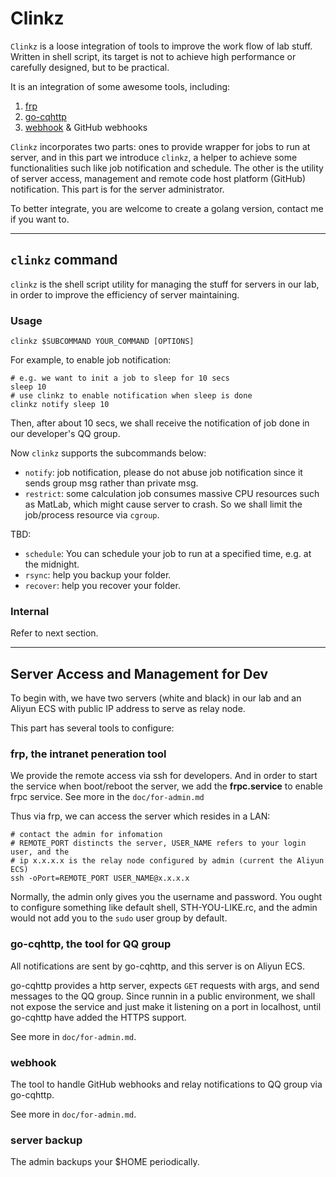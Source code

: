 # Clinkz

`Clinkz` is a loose integration of tools to improve the work flow of lab stuff.
Written in shell script, its target is not to achieve high performance or
carefully designed, but to be practical.

It is an integration of some awesome tools, including:

1. [frp](https://github.com/fatedier/frp)
2. [go-cqhttp](https://github.com/Mrs4s/go-cqhttp)
3. [webhook](https://github.com/adnanh/webhook) & GitHub webhooks

`Clinkz` incorporates two parts: ones to provide wrapper for jobs to run at
server, and in this part we introduce `clinkz`, a helper to achieve some
functionalities such like job notification and schedule. The other is the
utility of server access, management and remote code host platform (GitHub)
		notification. This part is for the server administrator. 

To better integrate, you are welcome to create a golang version, contact me if
you want to.

---

## `clinkz` command

`clinkz` is the shell script utility for managing the stuff for servers in our 
lab, in order to improve the efficiency of server maintaining.

### Usage

`clinkz $SUBCOMMAND YOUR_COMMAND [OPTIONS]`

For example, to enable job notification:
```shell
# e.g. we want to init a job to sleep for 10 secs
sleep 10
# use clinkz to enable notification when sleep is done
clinkz notify sleep 10
```
Then, after about 10 secs, we shall receive the notification of job done in our
developer's QQ group.

Now `clinkz` supports the subcommands below:

- `notify`: job notification, please do not abuse job notification since it
sends group msg rather than private msg.
- `restrict`: some calculation job consumes massive CPU resources such as
MatLab, which might cause server to crash. So we shall limit the job/process
resource via `cgroup`.

TBD:
- `schedule`: You can schedule your job to run at a specified time, e.g. at the
midnight.
- `rsync`: help you backup your folder.
- `recover`: help you recover your folder.

### Internal

Refer to next section.

---

## Server Access and Management for Dev

To begin with, we have two servers (white and black) in our lab and an Aliyun
ECS with public IP address to serve as relay node.

This part has several tools to configure:

### frp, the intranet peneration tool
We provide the remote access via ssh for developers. And in order to start the
service when boot/reboot the server, we add the __frpc.service__ to enable frpc
service. See more in the `doc/for-admin.md`

Thus via frp, we can access the server which resides in a LAN:

```shell
# contact the admin for infomation
# REMOTE_PORT distincts the server, USER_NAME refers to your login user, and the
# ip x.x.x.x is the relay node configured by admin (current the Aliyun ECS)
ssh -oPort=REMOTE_PORT USER_NAME@x.x.x.x
```

Normally, the admin only gives you the username and password. You ought to
configure something like default shell, STH-YOU-LIKE.rc, and the admin would not
add you to the `sudo` user group by default.

### go-cqhttp, the tool for QQ group
All notifications are sent by go-cqhttp, and this server is on Aliyun ECS.

go-cqhttp provides a http server, expects `GET` requests with args, and send
messages to the QQ group. Since runnin in a public environment, we shall not
expose the service and just make it listening on a port in localhost, until
go-cqhttp have added the HTTPS support.

See more in `doc/for-admin.md`.

### webhook
The tool to handle GitHub webhooks and relay notifications to QQ group via
go-cqhttp. 

See more in `doc/for-admin.md`.

### server backup
The admin backups your $HOME periodically.
